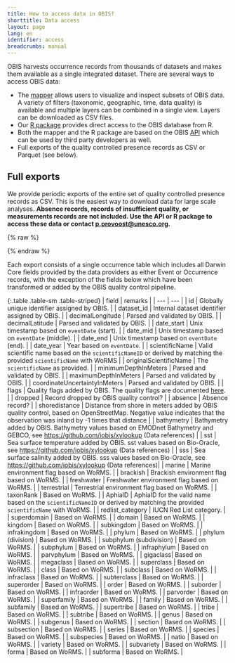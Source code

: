```yaml
---
title: How to access data in OBIS?
shorttitle: Data access
layout: page
lang: en
identifier: access
breadcrumbs: manual
---
```


OBIS harvests occurrence records from thousands of datasets and makes them available as a single integrated dataset. There are several ways to access OBIS data:

- The [mapper](https://mapper.obis.org) allows users to visualize and inspect subsets of OBIS data. A variety of filters (taxonomic, geographic, time, data quality) is available and multiple layers can be combined in a single view. Layers can be downloaded as CSV files.
- Our [R package](/manual/accessr) provides direct access to the OBIS database from R.
- Both the mapper and the R package are based on the OBIS [API](https://api.obis.org) which can be used by third party developers as well.
- Full exports of the quality controlled presence records as CSV or Parquet (see below).

## Full exports

We provide periodic exports of the entire set of quality controlled presence records as CSV. This is the easiest way to download data for large scale analyses. **Absence records, records of insufficient quality, or measurements records are not included. Use the API or R package to access these data or contact <a href="mailto:p.provoost@unesco.org">p.provoost@unesco.org</a>.**

{% raw  %}

<div id="placeholder"></div>

<script src="/assets/handlebars.js"></script>

<script id="export-template" type="text/x-handlebars-template">​
    <table class="table table-sm table-striped mt-3">
        {{#each exp}}
        <tr>
            <td>{{ title }}</td>
            <td>{{ type }}</td>
            <td><a href="#" onclick="dl('{{ s3path }}');">download</a></td>
        </tr>
        {{/each}}
    </table>
</script>

<script>

function dl(s3path) {
    $.get("https://api.obis.org/metrics/logusage?agent=full_export");
    window.open("https://obis-datasets.ams3.digitaloceanspaces.com/" + s3path, "_blank");
};

$.get("https://api.obis.org/export?complete=true", function(res) {
    const source = $("#export-template").html().replace(/[\u200B]/g, "");
    const template = Handlebars.compile(source);

    let csv_files = res.results.filter(x => x.type === "csv").slice(0, 1);
    let parquet_files = res.results.filter(x => x.type === "parquet").slice(0, 1);

    const html = template({
        exp: csv_files.concat(parquet_files)
    });
    $("#placeholder").html(html);
});

</script>

{% endraw %}

Each export consists of a single occurrence table which includes all Darwin Core fields provided by the data providers as either Event or Occurrence records, with the exception of the fields below which have been transformed or added by the OBIS quality control pipeline.

{:.table .table-sm .table-striped}
| field | remarks |
| --- | --- |
| id | Globally unique identifier assigned by OBIS. |
| dataset_id | Internal dataset identifier assigned by OBIS. |
| decimalLongitude | Parsed and validated by OBIS. |
| decimalLatitude | Parsed and validated by OBIS. |
| date_start | Unix timestamp based on `eventDate` (start). |
| date_mid | Unix timestamp based on `eventDate` (middle). |
| date_end | Unix timestamp based on `eventDate` (end). |
| date_year | Year based on `eventDate`. |
| scientificName | Valid scientific name based on the `scientificNameID` or derived by matching the provided `scientificName` with WoRMS |
| originalScientificName | The `scientificName` as provided. |
| minimumDepthInMeters | Parsed and validated by OBIS. |
| maximumDepthInMeters | Parsed and validated by OBIS. |
| coordinateUncertaintyInMeters | Parsed and validated by OBIS. |
| flags | Quality flags added by OBIS. The quality flags are documented [here](https://github.com/iobis/obis-qc). |
| dropped | Record dropped by OBIS quality control? |
| absence | Absence record? |
| shoredistance | Distance from shore in meters added by OBIS quality control, based on OpenStreetMap. Negative value indicates that the observation was inland by -1 times that distance |
| bathymetry | Bathymetry added by OBIS. Bathymetry values based on EMODnet Bathymetry and GEBCO, see https://github.com/iobis/xylookup (Data references) |
| sst | Sea surface temperature added by OBIS. sst values based on Bio-Oracle, see https://github.com/iobis/xylookup (Data references) |
| sss | Sea surface salinity added by OBIS. sss values based on Bio-Oracle, see https://github.com/iobis/xylookup (Data references)|
| marine | Marine environment flag based on WoRMS. |
| brackish | Brackish environment flag based on WoRMS. |
| freshwater | Freshwater environment flag based on WoRMS. |
| terrestrial | Terrestrial environment flag based on WoRMS. |
| taxonRank | Based on WoRMS. |
| AphiaID | AphiaID for the valid name based on the `scientificNameID` or derived by matching the provided `scientificName` with WoRMS. |
| redlist_category | IUCN Red List category. |
| superdomain | Based on WoRMS. |
| domain | Based on WoRMS. |
| kingdom | Based on WoRMS. |
| subkingdom | Based on WoRMS. |
| infrakingdom | Based on WoRMS. |
| phylum | Based on WoRMS. |
| phylum (division) | Based on WoRMS. |
| subphylum (subdivision) | Based on WoRMS. |
| subphylum | Based on WoRMS. |
| infraphylum | Based on WoRMS. |
| parvphylum | Based on WoRMS. |
| gigaclass| Based on WoRMS. |
| megaclass | Based on WoRMS. |
| superclass | Based on WoRMS. |
| class | Based on WoRMS. |
| subclass | Based on WoRMS. |
| infraclass | Based on WoRMS. |
| subterclass | Based on WoRMS. |
| superorder | Based on WoRMS. |
| order | Based on WoRMS. |
| suborder | Based on WoRMS. |
| infraorder | Based on WoRMS. |
| parvorder | Based on WoRMS. |
| superfamily | Based on WoRMS. |
| family | Based on WoRMS. |
| subfamily | Based on WoRMS. |
| supertribe | Based on WoRMS. |
| tribe | Based on WoRMS. |
| subtribe | Based on WoRMS. |
| genus | Based on WoRMS. |
| subgenus | Based on WoRMS. |
| section | Based on WoRMS. |
| subsection | Based on WoRMS. |
| series | Based on WoRMS. |
| species | Based on WoRMS. |
| subspecies | Based on WoRMS. |
| natio | Based on WoRMS. |
| variety | Based on WoRMS. |
| subvariety | Based on WoRMS. |
| forma | Based on WoRMS. |
| subforma | Based on WoRMS. |

